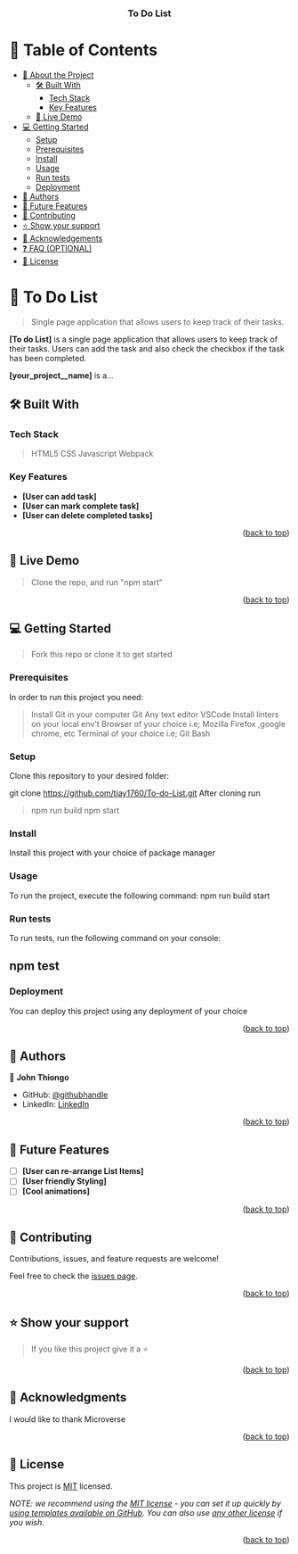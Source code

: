 
<a name="readme-top"></a>

<!--
HOW TO USE:
This is an example of how you may give instructions on setting up your project locally.

Modify this file to match your project and remove sections that don't apply.

REQUIRED SECTIONS:
- Table of Contents
- About the Project
  - Built With
  - Live Demo
- Getting Started
- Authors
- Future Features
- Contributing
- Show your support
- Acknowledgements
- License

OPTIONAL SECTIONS:
- FAQ

After you're finished please remove all the comments and instructions!
-->

<div align="center">
  <!-- You are encouraged to replace this logo with your own! Otherwise you can also remove it. -->

  <h3><b>To Do List</b></h3>

</div>

<!-- TABLE OF CONTENTS -->

# 📗 Table of Contents

- [📖 About the Project](#about-project)
  - [🛠 Built With](#built-with)
    - [Tech Stack](#tech-stack)
    - [Key Features](#key-features)
  - [🚀 Live Demo](#live-demo)
- [💻 Getting Started](#getting-started)
  - [Setup](#setup)
  - [Prerequisites](#prerequisites)
  - [Install](#install)
  - [Usage](#usage)
  - [Run tests](#run-tests)
  - [Deployment](#deployment)
- [👥 Authors](#authors)
- [🔭 Future Features](#future-features)
- [🤝 Contributing](#contributing)
- [⭐️ Show your support](#support)
- [🙏 Acknowledgements](#acknowledgements)
- [❓ FAQ (OPTIONAL)](#faq)
- [📝 License](#license)

<!-- PROJECT DESCRIPTION -->

# 📖 To Do List <a name="about-project"></a>

> Single page application that allows users to keep track of their tasks.

**[To do List]** is a single page application that allows users to keep track of their tasks. Users can add the task and also check the checkbox if the task has been completed.

**[your_project__name]** is a...

## 🛠 Built With <a name="built-with"></a>

### Tech Stack <a name="tech-stack"></a>

> HTML5
> CSS
> Javascript
> Webpack 

<!-- Features -->

### Key Features <a name="key-features"></a>

- **[User can add task]**
- **[User can mark complete task]**
- **[User can delete completed tasks]**

<p align="right">(<a href="#readme-top">back to top</a>)</p>

<!-- LIVE DEMO -->

## 🚀 Live Demo <a name="live-demo"></a>

> Clone the repo, and run "npm start"


<p align="right">(<a href="#readme-top">back to top</a>)</p>

<!-- GETTING STARTED -->

## 💻 Getting Started <a name="getting-started"></a>

> Fork this repo or clone it to get started

### Prerequisites

In order to run this project you need:


> Install Git in your computer Git
> Any text editor VSCode
> Install linters on your local env't
> Browser of your choice i.e; Mozilla Firefox ,google chrome, etc
> Terminal of your choice i.e; Git Bash

<!--
Example command:

```sh
 gem install rails
```
 -->

### Setup

Clone this repository to your desired folder:

 git clone https://github.com/tjay1760/To-do-List.git
 After cloning run 
> npm run build
> npm start

<!--
Example commands:

```sh
  cd my-folder
  git clone git@github.com:myaccount/my-project.git
```
--->

### Install

Install this project with your choice of package manager

<!--
Example command:

```sh
  cd my-project
  gem install
```
--->

### Usage

To run the project, execute the following command:
npm run build
start
<!--
Example command:

```sh
  rails server
```
--->

### Run tests

To run tests, run the following command on your console:
## npm test

<!--
Example command:

```sh
  bin/rails test test/models/article_test.rb
```
--->

### Deployment

You can deploy this project using any deployment of your choice

<!--
Example:

```sh

```
 -->

<p align="right">(<a href="#readme-top">back to top</a>)</p>

<!-- AUTHORS -->

## 👥 Authors <a name="authors"></a>

👤 **John Thiongo**

- GitHub: [@githubhandle](https://github.com/tjay1760)
- LinkedIn: [LinkedIn](https://www.linkedin.com/in/john-thiongo-10484347/)


<p align="right">(<a href="#readme-top">back to top</a>)</p>

<!-- FUTURE FEATURES -->

## 🔭 Future Features <a name="future-features"></a>

>
- [ ] **[User can re-arrange List Items]**
- [ ] **[User friendly Styling]**
- [ ] **[Cool animations]**

<p align="right">(<a href="#readme-top">back to top</a>)</p>

<!-- CONTRIBUTING -->

## 🤝 Contributing <a name="contributing"></a>

Contributions, issues, and feature requests are welcome!

Feel free to check the [issues page](../../issues/).

<p align="right">(<a href="#readme-top">back to top</a>)</p>

<!-- SUPPORT -->

## ⭐️ Show your support <a name="support"></a>

> If you like this project give it a ⭐️

<p align="right">(<a href="#readme-top">back to top</a>)</p>

<!-- ACKNOWLEDGEMENTS -->

## 🙏 Acknowledgments <a name="acknowledgements"></a>

I would like to thank Microverse

<p align="right">(<a href="#readme-top">back to top</a>)</p>


<!-- LICENSE -->

## 📝 License <a name="license"></a>

This project is [MIT](./LICENSE) licensed.

_NOTE: we recommend using the [MIT license](https://choosealicense.com/licenses/mit/) - you can set it up quickly by [using templates available on GitHub](https://docs.github.com/en/communities/setting-up-your-project-for-healthy-contributions/adding-a-license-to-a-repository). You can also use [any other license](https://choosealicense.com/licenses/) if you wish._

<p align="right">(<a href="#readme-top">back to top</a>)</p>
